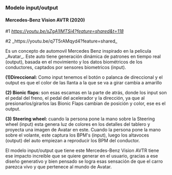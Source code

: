 ### Modelo input/output
#### Mercedes-Benz Vision AVTR (2020)
#1 _https://youtu.be/sZgA1lMTSi4?feature=shared&t=118_
</p>
#2 _https://youtu.be/q7T5rAMqyd4?feature=shared_
</p> 
Es un concepto de automovil Mercedes Benz inspirado en la pelicula _Avatar_.
Este auto tiene generación dinámica de patrones en tiempo real (output), basada en el movimiento y los datos biométricos de los conductores, captados por sensores biometricos (input).
</p>

**(1)Direccional:** Como input tenemos el botón o palanca de direccional y el output es que el color de las llanta a la que se va a girar cambia a amarillo
</p>

**(2) Bionic flaps:** son esas escamas en la parte de atrás, donde los input son el pedal del freno, el pedal del acelerador y la dirección, ya que al presionarlos/girarlos las Bionic Flaps cambian de posición y color, ese es el output.
</p>

**(3) Steering wheel:** cuando la persona pone la mano sobre la Steering wheel (input) esta genera luz de colores en los detalles del tablero y proyecta una imagen de Avatar en este.
Cuando la persona pone la mano sobre el volante, este captura los BPM's (input), luego los altavoces (output) del auto empiezan a reproducir los BPM del conductor.

El modelo input/output que tiene este Mercedes-Benz Vision AVTR tiene ese impacto increible que se quiere generar en el usuario, gracias a ese diseño generativo y bien pensado se logra esas sensación de que el carro parezca vivo y que pertenece al mundo de Avatar.
